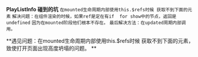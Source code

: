 **PlayListInfo 碰到的坑**
`在mounted生命周期内部使用this.$refs时候 获取不到下面的元素`
`解决问题：在组件渲染的时候，如果ref是定在有if  for show中的节点，返回是undefined`
`因为在mounted阶段他们根本不存在。`
`最后解决方法：在updated周期内部调用。`

**遇见问题：在mounted生命周期内部使用this.$refs时候 获取不到下面的元素，致使打开页面出现高度坍塌的问题。 **
